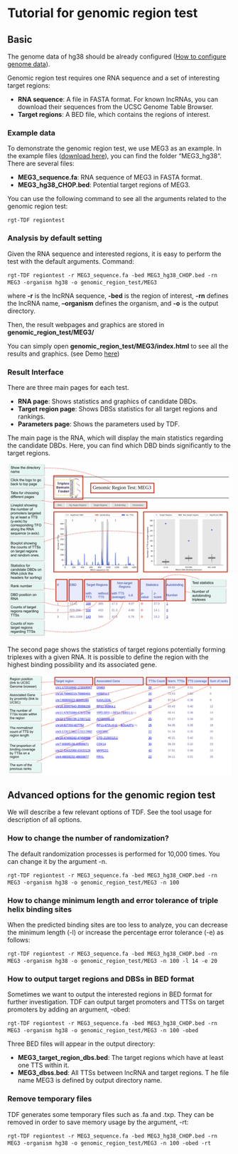 # Tutorial for genomic region test

## Basic

The genome data of hg38 should be already configured ([How to configure genome data](https://reg-gen.readthedocs.io/en/latest/rgt/setup_data.html)).

Genomic region test requires one RNA sequence and a set of interesting target regions:

* **RNA sequence**: A file in FASTA format. For known lncRNAs, you can download their sequences from the UCSC Genome Table Browser.
* **Target regions**: A BED file, which contains the regions of interest.

### Example data
To demonstrate the genomic region test, we use MEG3 as an example. In the example files ([download here](https://costalab.ukaachen.de/open_data/TDF/TDF_examples.zip)), you can find the folder “MEG3_hg38“. There are several files:

* **MEG3_sequence.fa**: RNA sequence of MEG3 in FASTA format.
* **MEG3_hg38_CHOP.bed**: Potential target regions of MEG3.

You can use the following command to see all the arguments related to the genomic region test:

```shell
rgt-TDF regiontest
```

### Analysis by default setting
Given the RNA sequence and interested regions, it is easy to perform the test with the default arguments.
Command:
```shell
rgt-TDF regiontest -r MEG3_sequence.fa -bed MEG3_hg38_CHOP.bed -rn MEG3 -organism hg38 -o genomic_region_test/MEG3
```

where **-r** is the lncRNA sequence, **-bed** is the region of interest, **-rn** defines the lncRNA name, **–organism** defines the organism, and **-o** is the output directory.

Then, the result webpages and graphics are stored in **genomic_region_test/MEG3/**

You can simply open **genomic_region_test/MEG3/index.html** to see all the results and graphics. (see Demo [here](https://costalab.ukaachen.de/open_data/TDF/MEG3_hg38/genomic_region_test/MEG3/index.html))

### Result Interface

There are three main pages for each test.

* **RNA page**: Shows statistics and graphics of candidate DBDs.
* **Target region page**: Shows DBSs statistics for all target regions and rankings.
* **Parameters page**: Shows the parameters used by TDF.

The main page is the RNA, which will display the main statistics regarding the candidate DBDs. Here, you can find which DBD binds significantly to the target regions.

<img src="../_static/tdf/Genomic_region_test_1.png" class="center">

The second page shows the statistics of target regions potentially forming triplexes with a given RNA. It is possible to define the region with the highest binding possibility and its associated gene.

<img src="../_static/tdf/Genomic_region_test_2.png" class="center">

## Advanced options for the genomic region test

We will describe a few relevant options of TDF. See the tool usage for description of all options.

### How to change the number of randomization?
The default randomization processes is performed for 10,000 times. You can change it by the argument -n.
```shell
rgt-TDF regiontest -r MEG3_sequence.fa -bed MEG3_hg38_CHOP.bed -rn MEG3 -organism hg38 -o genomic_region_test/MEG3 -n 100
```

### How to change minimum length and error tolerance of triple helix binding sites
When the predicted binding sites are too less to analyze, you can decrease the minimum length (-l) or increase the percentage error tolerance (-e) as follows:
```shell
rgt-TDF regiontest -r MEG3_sequence.fa -bed MEG3_hg38_CHOP.bed -rn MEG3 -organism hg38 -o genomic_region_test/MEG3 -n 100 -l 14 -e 20
```

### How to output target regions and DBSs in BED format

Sometimes we want to output the interested regions in BED format for further investigation. TDF can output target promoters and TTSs on target promoters by adding an argument, -obed:
```shell
rgt-TDF regiontest -r MEG3_sequence.fa -bed MEG3_hg38_CHOP.bed -rn MEG3 -organism hg38 -o genomic_region_test/MEG3 -n 100 -obed
```

Three BED files will appear in the output directory:

* **MEG3_target_region_dbs.bed**: The target regions which have at least one TTS within it.
* **MEG3_dbss.bed**: All TTSs between lncRNA and target regions.
T
he file name MEG3 is defined by output directory name.

### Remove temporary files

TDF generates some temporary files such as .fa and .txp. They can be removed in order to save memory usage by the argument, -rt:
```shell
rgt-TDF regiontest -r MEG3_sequence.fa -bed MEG3_hg38_CHOP.bed -rn MEG3 -organism hg38 -o genomic_region_test/MEG3 -n 100 -obed -rt
```
